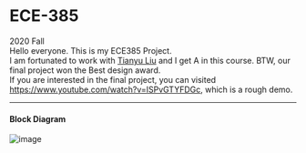 # ECE-385
2020 Fall             
Hello everyone. This is my ECE385 Project.             
I am fortunated to work with [Tianyu Liu](https://helloworldlty.github.io/) and I get A in this course.  BTW, our final project won the Best design award.       
If you are interested in the final project, you can visited https://www.youtube.com/watch?v=ISPvGTYFDGc, which is a rough demo.

---
#### Block Diagram
![image](https://user-images.githubusercontent.com/62164985/143778968-9dbb5acf-1904-413c-96d8-3454c132112a.png)
